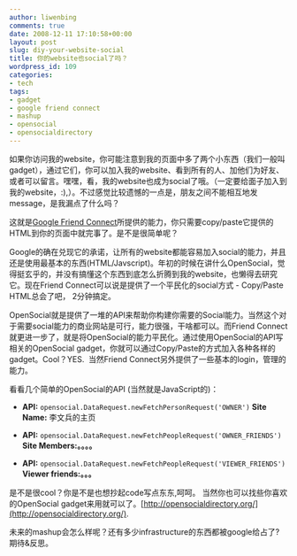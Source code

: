 ```yaml
---
author: liwenbing
comments: true
date: 2008-12-11 17:10:58+00:00
layout: post
slug: diy-your-website-social
title: 你的website也social了吗？
wordpress_id: 109
categories:
- tech
tags:
- gadget
- google friend connect
- mashup
- opensocial
- opensocialdirectory
---
```


如果你访问我的website，你可能注意到我的页面中多了两个小东西（我们一般叫gadget），通过它们，你可以加入我的website、看到所有的人、加他们为好友、或者可以留言。嘿嘿，看，我的website也成为social了哦。（一定要给面子加入到我的website，:),）。不过感觉比较遗憾的一点是，朋友之间不能相互地发message，是我漏点了什么吗？

这就是[Google Friend Connect](http://www.google.com/friendconnect/)所提供的能力，你只需要copy/paste它提供的HTML到你的页面中就完事了。是不是很简单呢？


Google的确在兑现它的承诺，让所有的website都能容易加入social的能力，并且还是使用最基本的东西(HTML/Javscript)。年初的时候在讲什么OpenSocial，觉得挺玄乎的，并没有搞懂这个东西到底怎么折腾到我的website，也懒得去研究它。现在Friend Connect可以说是提供了一个平民化的social方式 - Copy/Paste HTML总会了吧， 2分钟搞定。

OpenSocial就是提供了一堆的API来帮助你构建你需要的Social能力。当然这个对于需要social能力的商业网站是可行，能力很强，干啥都可以。而Friend Connect就更进一步了，就是将OpenSocial的能力平民化。通过使用OpenSocial的API写相关的OpenSocial gadget，你就可以通过Copy/Paste的方式加入各种各样的gadget。Cool？YES.  当然Friend Connect另外提供了一些基本的login，管理的能力。

看看几个简单的OpenSocial的API (当然就是JavaScript的)：



	
  * **API:** `opensocial.DataRequest.newFetchPersonRequest('OWNER')`
**Site Name:** 李文兵的主页

	
  * **API:** `opensocial.DataRequest.newFetchPeopleRequest('OWNER_FRIENDS')`
**Site Members:。。。。**

	
  * **API:** `opensocial.DataRequest.newFetchPeopleRequest('VIEWER_FRIENDS')`
**Viewer friends:。。。**


是不是很cool？你是不是也想抄起code写点东东,呵呵。 当然你也可以找些你喜欢的OpenSocial gadget来用就可以了。[http://opensocialdirectory.org/](http://opensocialdirectory.org/).

未来的mashup会怎么样呢？还有多少infrastructure的东西都被google给占了? 期待&反思。
